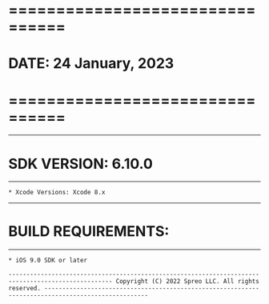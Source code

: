 
# ================================ #
#  DATE: 24 January, 2023   
# ================================ #

---------------------------------------------------------------------------------------------------------
# SDK VERSION: 6.10.0
____________________________________

    * Xcode Versions: Xcode 8.x

---------------------------------------------------------------------------------------------------------
# BUILD REQUIREMENTS:
____________________________________

    * iOS 9.0 SDK or later

`---------------------------------------------------------------------------------------------------
    Copyright (C) 2022 Spreo LLC. All rights reserved.
 ---------------------------------------------------------------------------------------------------`

